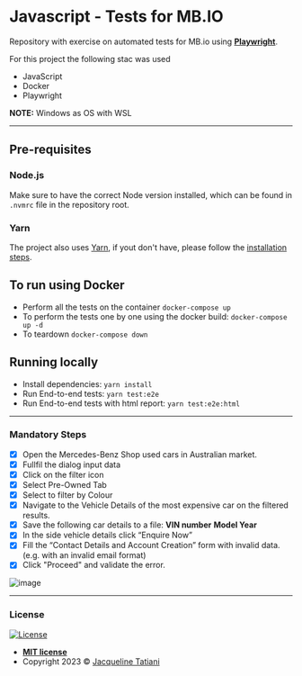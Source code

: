 
# Javascript - Tests for MB.IO

Repository with exercise on automated tests for MB.io using **[Playwright](https://playwright.dev/)**.

For this project the following stac was used

- JavaScript
- Docker
- Playwright

**NOTE:**  Windows as OS with WSL

-----------------------

## Pre-requisites

### Node.js

Make sure to have the correct Node version installed, which can be found in `.nvmrc` file in the repository root. 

### Yarn

The project also uses [Yarn](https://yarnpkg.com/), if yout don't have, please follow the  [installation steps](https://classic.yarnpkg.com/lang/en/docs/install/).

## To run using Docker

- Perform all the tests on the container `docker-compose up`
- To perform the tests one by one using the docker build: `docker-compose up -d` 
- To teardown `docker-compose down`


## Running locally

- Install dependencies: `yarn install`
- Run End-to-end tests: `yarn test:e2e`
- Run End-to-end tests with html report: `yarn test:e2e:html`

-----------------------

### Mandatory Steps

- [x] Open the Mercedes-Benz Shop used cars in Australian market.
- [x] Fullfil the dialog input data
- [x] Click on the filter icon
- [x] Select Pre-Owned Tab
- [x] Select to filter by Colour
- [x] Navigate to the Vehicle Details of the most expensive car on the filtered results.
- [x] Save the following car details to a file:
    **VIN number**
    **Model Year**
- [x] In the side vehicle details click “Enquire Now”
- [x] Fill the “Contact Details and Account Creation” form with invalid data. (e.g. with an invalid email format)
- [x] Click "Proceed" and validate the error.

![image](https://github.com/jacqueqa/mbio_test/assets/77998671/0a0d1d92-73b2-48f0-bcd1-5a0bce98a0b3)



-----------------------

### License

[![License](https://img.shields.io/:license-mit-blue.svg?style=flat-square)](http://badges.mit-license.org)

- **[MIT license](http://opensource.org/licenses/mit-license.php)**
- Copyright 2023 © <a href="https://github.com/jacqueqa" target="_blank">Jacqueline Tatiani</a>
